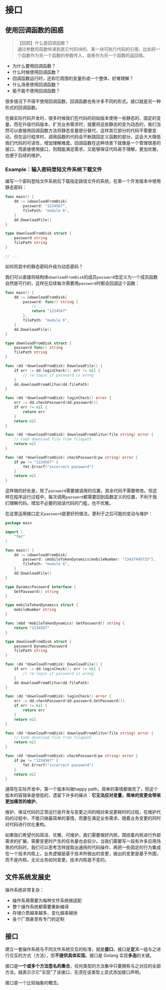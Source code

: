 # 接口

## 使用回调函数的困惑

> 【回顾】什么是回调函数？  
> 通过参数将函数传递到其它代码块的、某一块可执行代码的引用，比如将一个函数作为另一个函数的参数传入，或者作为另一个函数的返回值。

- 为什么要用回调函数？
- 什么时候使用回调函数？
- 回调函数运行时，还和它周围的变量形成一个整体，好难理解？ 
- 什么场景使用回调函数？ 
- 能不能不使用回调函数？

很多情况下不得不使用回调函数，回调函数也有许多不同的形式。接口就是另一种形式的回调函数。

在做实际代码开发时，很多时候我们在代码的初始版本使用一些静态的、固定的变量，而在升级代码版本、扩充业务需求时，就要将这些静态的变为动态的，我们当然可以直接用回调函数方法将静态变量部分替代，这样其它部分的代码不需要变动，但在运行程序时，调用函数的代码会不断跳回定义函数的部分，这会大大降低我们代码的可读性，增加理解难度。回调函数在这种场景下就像是一个管理很差的接口，而直接使用接口，则既能满足需求，又能够保证代码易于理解，更加优雅，也便于后续的维护。

### Example：输入密码登陆文件系统下载文件

编写一个密码登陆文件系统后下载指定路径文件的系统，在第一个开发版本中使用静态密码：

```go
func main() {
	dd := &downloadFromDisk{
		password: "1234567",
		filePath: "module 6",
	}
	dd.DownloadFile()
}

type downloadFromDisk struct {
	password string
	filePath string
}

// ...
```

如何将其中的静态密码升级为动态密码？

我们可以直接将结构体`downloadFromDisk`的成员`password`改定义为一个成员函数自然是可行的，这样在后续每次需要用`password`时都会回调这个函数：

```go
func main() {
	dd := &downloadFromDisk{
		password: func() string {
			// ...
			return "1234567"
		},
		filePath: "module 6",
	}
	dd.DownloadFile()
}

type downloadFromDisk struct {
	password func() string
	filePath string
}

func (dd *downloadFromDisk) DownloadFile() {
	if err := dd.loginCheck(); err != nil {
		// re-login if password is wrong
	}
	dd.downloadFromAliYun(dd.filePath)
}

func (dd *downloadFromDisk) loginCheck() error {
	err := dd.checkPassword(dd.password())
	if err != nil {
		return err
	}
	return nil
}

func (dd *downloadFromDisk) downloadFromAliYun(file string) error {
	// todo download file from filepath
	return nil
}

func (dd *downloadFromDisk) checkPassword(pw string) error {
	if pw != "1234567" {
		fmt.Errorf("incorrect password")
	}
	return nil
}
```

这样做的好处是，除了`password`需要被调用的位置，其余代码不需要修改。但这样在程序运行过程中，每次调用`password`都需要回到函数定义的位置，不利于我们理解代码，增加不必要的阅读代码的门槛，也不优雅。

在这里运用接口定义`password`是更好的做法，更利于之后可能的变动与维护：

```go
package main

import (
	"fmt"
)

func main() {
	dd := &downloadFromDisk{
		password: &mobileTokenDynamics{mobileNumber: "13427495733"},
		filePath: "module 6",
	}
	dd.DownloadFile()
}

type DynamicPassword interface {
	GetPassword() string
}

type mobileTokenDynamics struct {
	mobileNumber string
}

func (mbd *mobileTokenDynamics) GetPassword() string {
	return "1234567"
}

type downloadFromDisk struct {
	password DynamicPassword
	filePath string
}

func (dd *downloadFromDisk) DownloadFile() {
	if err := dd.loginCheck(); err != nil {
		// re-login if password is wrong
	}
	dd.downloadFromAliYun(dd.filePath)
}

func (dd *downloadFromDisk) loginCheck() error {
	err := dd.checkPassword(dd.password.GetPassword())
	if err != nil {
		return err
	}
	return nil
}

func (dd *downloadFromDisk) downloadFromAliYun(file string) error {
	// todo download file from filepath
	return nil
}

func (dd *downloadFromDisk) checkPassword(pw string) error {
	if pw != "1234567" {
		fmt.Errorf("incorrect password")
	}
	return nil
}
```

通常在实际开发中，第一个版本叫做happy path，简单的事情都做完了，但这个版本的容错率是很低的，遗留下许多的痛点：**它无法应对变量，简单的变更会带来更加痛苦的维护**。

维护、保证代码的正常运行是开发与变更之间的相对来说更耗时的过程，在维护代码的过程中，不能只做最简单的事情，而要在满足业务需求、随着业务变更的同时对代码进行优化重构。

如果我们希望代码简洁、优雅、可维护，我们需要做好内核，围绕着内核进行外部需求的扩展，需要变更时产生的任务量也会较少。当我们需要写一段有许多应用场景的代码时，我们可以思考怎样提取出通用的代码操作，再把一些固定的行为集成在一个技术内核上，业务逻辑是基于技术所做出的变更，做出的变更是基于外围，而不是内核。无论业务如何变更，技术内核是不变的。

## 文件系统发展史

操作系统非常复杂：
- 操作系用需要为每种文件系统做适配
- 整个操作系统都需要重新编译
- 存储介质越来越多、变化越来越快
- 各个厂商甚至有专门的定制

## 接口

建立一套操作系统与不同文件系统交互的标准，就是**接口**。接口是**定义**一组与之进行交互的方式（方法），但**不提供具体实现**。接口是 Golang 实现**多态**的关键。

接⼝是**一个或多个方法签名的集合**，任何类型的方法集中只要拥有与之对应的全部方法，就表⽰示它"实现"了该接口，无须在该类型上显式添加接口声明。

接口是一个比较抽象的概念。